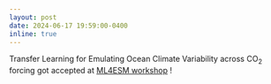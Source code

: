 ```yaml
---
layout: post
date: 2024-06-17 19:59:00-0400
inline: true
---
```


Transfer Learning for Emulating Ocean Climate Variability across CO<sub>2</sub> forcing got accepted at <a href='https://leap-stc.github.io/ml4esm-workshop/'>ML4ESM workshop</a> !
